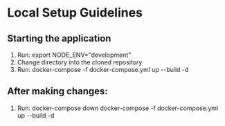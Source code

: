 # Local Setup Guidelines

## Starting the application
1) Run:
    export NODE_ENV="development"
2) Change directory into the cloned repository
3) Run:
    docker-compose -f docker-compose.yml up --build -d


## After making changes:
1) Run:
    docker-compose down
    docker-compose -f docker-compose.yml up --build -d